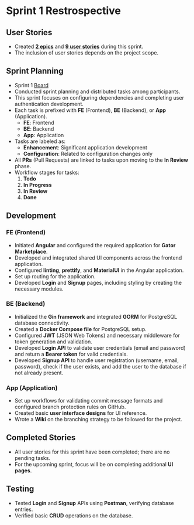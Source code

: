 # Sprint 1 Restrospective

## User Stories
- Created [**2 epics**](https://github.com/users/ns-krishnakodali/projects/4/views/1?filterQuery=label%3A%22sprint-1%22+label%3Aepic) and [**9 user stories**](https://github.com/users/ns-krishnakodali/projects/4/views/1?filterQuery=label%3A%22sprint-1%22+label%3Astory) during this sprint.
- The inclusion of user stories depends on the project scope.

## Sprint Planning
- Sprint 1 [Board](https://github.com/users/ns-krishnakodali/projects/4)
- Conducted sprint planning and distributed tasks among participants.
- This sprint focuses on configuring dependencies and completing user authentication development.
- Each task is prefixed with **FE** (Frontend), **BE** (Backend), or **App** (Application).
  - **FE**: Frontend
  - **BE**: Backend
  - **App**: Application
- Tasks are labeled as:
  - **Enhancement**: Significant application development
  - **Configuration**: Related to configuration changes only
- All **PRs** (Pull Requests) are linked to tasks upon moving to the **In Review** phase.
- Workflow stages for tasks:
  1. **Todo**
  2. **In Progress**
  3. **In Review**
  4. **Done**

## Development

### FE (Frontend)
- Initiated **Angular** and configured the required application for **Gator Marketplace**.
- Developed and integrated shared UI components across the frontend application.
- Configured **linting**, **prettify**, and **MaterialUI** in the Angular application.
- Set up routing for the application.
- Developed **Login** and **Signup** pages, including styling by creating the necessary modules.

### BE (Backend)
- Initialized the **Gin framework** and integrated **GORM** for PostgreSQL database connectivity.
- Created a **Docker Compose file** for PostgreSQL setup.
- Configured **JWT** (JSON Web Tokens) and necessary middleware for token generation and validation.
- Developed **Login API** to validate user credentials (email and password) and return a **Bearer token** for valid credentials.
- Developed **Signup API** to handle user registration (username, email, password), check if the user exists, and add the user to the database if not already present.

### App (Application)
- Set up workflows for validating commit message formats and configured branch protection rules on GitHub.
- Created basic **user interface designs** for UI reference.
- Wrote a **Wiki** on the branching strategy to be followed for the project.

## Completed Stories
- All user stories for this sprint have been completed; there are no pending tasks.
- For the upcoming sprint, focus will be on completing additional **UI pages**.

## Testing
- Tested **Login** and **Signup** APIs using **Postman**, verifying database entries.
- Verified basic **CRUD** operations on the database.
